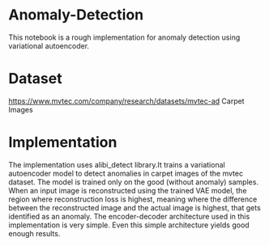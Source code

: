 # Anomaly-Detection

This notebook is a rough implementation for anomaly detection using variational autoencoder.

# Dataset
https://www.mvtec.com/company/research/datasets/mvtec-ad
Carpet Images



# Implementation
The implementation uses alibi_detect library.It trains a variational autoencoder model to detect anomalies in carpet images of the mvtec dataset. The model is trained only on the good (without anomaly) samples. When an input image is reconstructed using the trained VAE model, the region where reconstruction loss is highest, meaning where the difference between the reconstructed image and the actual image is highest, that gets identified as an anomaly. The encoder-decoder architecture used in this implementation is very simple. Even this simple architecture yields good enough results. 


